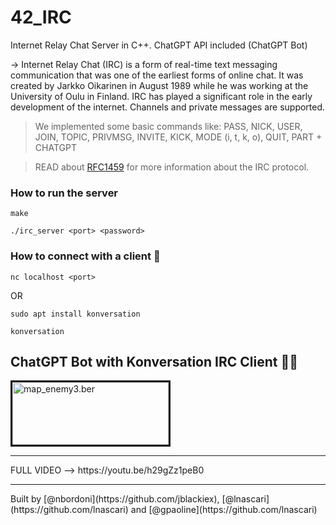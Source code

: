 # 42_IRC
Internet Relay Chat Server in C++. ChatGPT API included (ChatGPT Bot)

-> Internet Relay Chat (IRC) is a form of real-time text messaging communication that was one of the earliest forms of online chat. It was created by Jarkko Oikarinen in August 1989 while he was working at the University of Oulu in Finland. IRC has played a significant role in the early development of the internet. Channels and private messages are supported.

> We implemented some basic commands like: PASS, NICK, USER, JOIN, TOPIC, PRIVMSG, INVITE, KICK, MODE (i, t, k, o), QUIT, PART + CHATGPT

> READ about [RFC1459](https://datatracker.ietf.org/doc/html/rfc1459) for more information about the IRC protocol.

### How to run the server 

```make```

```./irc_server <port> <password>```


### How to connect with a client 🔗

```nc localhost <port>```

OR

```sudo apt install konversation```

```konversation```

## ChatGPT Bot with Konversation IRC Client 🤖💬

<img src="https://github.com/jblackiex/42_IRC/blob/757f2d3404e1e4f54b0cafbff9ee7d6018773c2a/map_enemy3.png" alt="map_enemy3.ber" style="width:250px;height:100px;" border="3">

<hr>
FULL VIDEO --> https://youtu.be/h29gZz1peB0
<hr>
Built by [@nbordoni](https://github.com/jblackiex), [@lnascari](https://github.com/lnascari) and [@gpaoline](https://github.com/lnascari)
